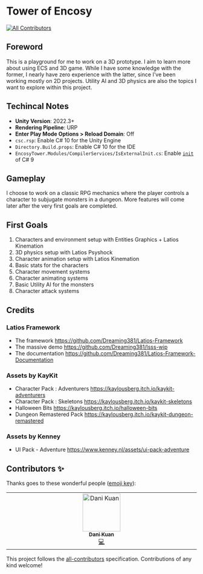 # Tower of Encosy
<!-- ALL-CONTRIBUTORS-BADGE:START - Do not remove or modify this section -->
[![All Contributors](https://img.shields.io/badge/all_contributors-1-orange.svg?style=flat-square)](#contributors-)
<!-- ALL-CONTRIBUTORS-BADGE:END -->

## Foreword

This is a playground for me to work on a 3D prototype. I aim to learn more about using ECS and 3D game. While I have some knowledge with the former, I nearly have zero experience with the latter, since I've been working mostly on 2D projects. Utility AI and 3D physics are also the topics I want to explore within this project.

## Techincal Notes

- **Unity Version**: 2022.3+
- **Rendering Pipeline**: URP
- **Enter Play Mode Options > Reload Domain**: Off
- `csc.rsp`: Enable C# 10 for the Unity Engine
- `Directory.Build.props`: Enable C# 10 for the IDE
- `EncosyTower.Modules/CompilerServices/IsExternalInit.cs`: Enable [`init`](https://learn.microsoft.com/en-us/dotnet/csharp/language-reference/keywords/init) of C# 9

## Gameplay

I choose to work on a classic RPG mechanics where the player controls a character to subjugate monsters in a dungeon. More features will come later after the very first goals are completed.

## First Goals

1. Characters and environment setup with Entities Graphics + Latios Kinemation
2. 3D physics setup with Latios Psyshock
3. Character animation setup with Latios Kinemation
4. Basic stats for the characters
5. Character movement systems
6. Character animating systems
7. Basic Utility AI for the monsters
8. Character attack systems

## Credits

### Latios Framework

- The framework https://github.com/Dreaming381/Latios-Framework
- The massive demo https://github.com/Dreaming381/lsss-wip
- The documentation https://github.com/Dreaming381/Latios-Framework-Documentation

### Assets by KayKit

- Character Pack : Adventurers https://kaylousberg.itch.io/kaykit-adventurers
- Character Pack : Skeletons https://kaylousberg.itch.io/kaykit-skeletons
- Halloween Bits https://kaylousberg.itch.io/halloween-bits
- Dungeon Remastered Pack https://kaylousberg.itch.io/kaykit-dungeon-remastered

### Assets by Kenney

- UI Pack - Adventure https://www.kenney.nl/assets/ui-pack-adventure

## Contributors ✨

Thanks goes to these wonderful people ([emoji key](https://allcontributors.org/docs/en/emoji-key)):

<!-- ALL-CONTRIBUTORS-LIST:START - Do not remove or modify this section -->
<!-- prettier-ignore-start -->
<!-- markdownlint-disable -->
<table>
  <tbody>
    <tr>
      <td align="center" valign="top" width="14.28%"><a href="https://github.com/gostan99"><img src="https://avatars.githubusercontent.com/u/61959499?v=4?s=100" width="100px;" alt="Dani Kuan"/><br /><sub><b>Dani Kuan</b></sub></a><br /><a href="https://github.com/laicasaane/tower_of_encosy/commits?author=gostan99" title="Code">💻</a></td>
    </tr>
  </tbody>
</table>

<!-- markdownlint-restore -->
<!-- prettier-ignore-end -->

<!-- ALL-CONTRIBUTORS-LIST:END -->

This project follows the [all-contributors](https://github.com/all-contributors/all-contributors) specification. Contributions of any kind welcome!